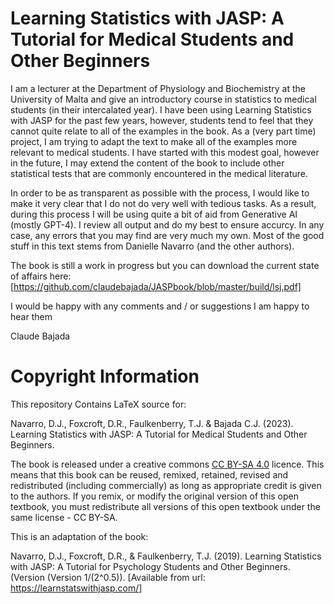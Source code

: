# Learning Statistics with JASP: A Tutorial for Medical Students and Other Beginners

I am a lecturer at the Department of Physiology and Biochemistry at the University of Malta and give an introductory course in statistics to medical students (in their intercalated year). I have been using Learning Statistics with JASP for the past few years, however, students tend to feel that they cannot quite relate to all of the examples in the book. As a (very part time) project, I am trying to adapt the text to make all of the examples more relevant to medical students. I have started with this modest goal, however in the future, I may extend the content of the book to include other statistical tests that are commonly encountered in the medical literature.

In order to be as transparent as possible with the process, I would like to make it very clear that I do not do very well with tedious tasks. As a result, during this process I will be using quite a bit of aid from Generative AI (mostly GPT-4). I review all output and do my best to ensure accurcy. In any case, any errors that you may find are very much my own. Most of the good stuff in this text stems from Danielle Navarro (and the other authors).

The book is still a work in progress but you can download the current state of affairs here: [https://github.com/claudebajada/JASPbook/blob/master/build/lsj.pdf]

I would be happy with any comments and / or suggestions I am happy to hear them

Claude Bajada

# Copyright Information

This repository Contains LaTeX source for:

Navarro, D.J., Foxcroft, D.R., Faulkenberry, T.J. & Bajada C.J. (2023). Learning Statistics with JASP: A Tutorial for Medical Students and Other Beginners.

The book is released under a creative commons [CC BY-SA 4.0](https://creativecommons.org/licenses/by-sa/4.0/) licence. This means that this book can be reused, remixed, retained, revised and redistributed (including commercially) as long as appropriate credit is given to the authors. If you remix, or modify the original version of this open textbook, you must redistribute all versions of this open textbook under the same license - CC BY-SA.

This is an adaptation of the book:

Navarro, D.J., Foxcroft, D.R., & Faulkenberry, T.J. (2019). Learning Statistics with JASP: A Tutorial for Psychology Students and Other Beginners. (Version (Version 1/(2^0.5)). [Available from url: https://learnstatswithjasp.com/]

